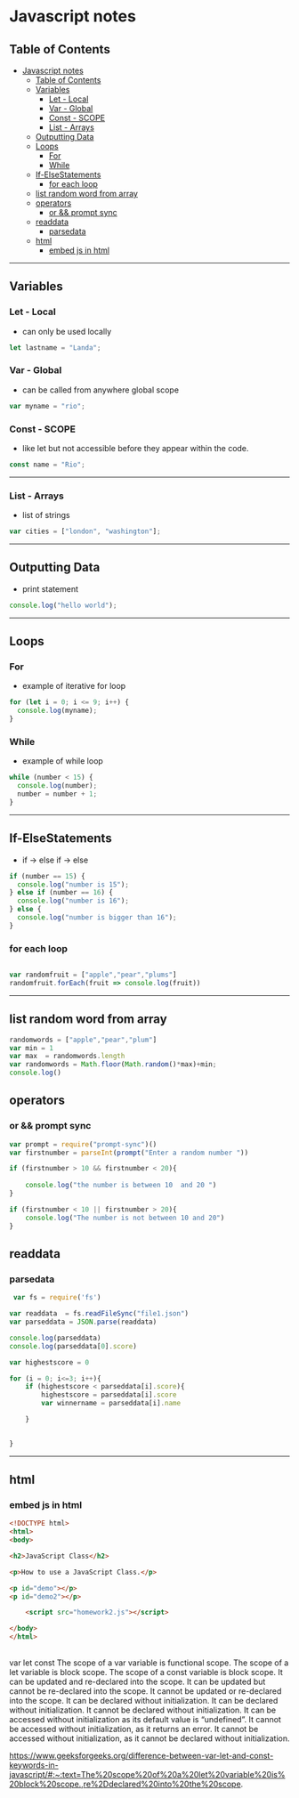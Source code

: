 # Javascript notes
## Table of Contents

- [Javascript notes](#javascript-notes)
  - [Table of Contents](#table-of-contents)
  - [Variables](#variables)
    - [Let - Local](#let---local)
    - [Var - Global](#var---global)
    - [Const - SCOPE](#const---scope)
    - [List - Arrays](#list---arrays)
  - [Outputting Data](#outputting-data)
  - [Loops](#loops)
    - [For](#for)
    - [While](#while)
  - [If-ElseStatements](#if-elsestatements)
    - [for each loop](#for-each-loop)
  - [list random word from array](#list-random-word-from-array)
  - [operators](#operators)
    - [or && prompt sync](#or--prompt-sync)
  - [readdata](#readdata)
    - [parsedata](#parsedata)
  - [html](#html)
    - [embed js in html](#embed-js-in-html)

---

## Variables

### Let - Local

- can only be used locally

```javascript
let lastname = "Landa";
```

### Var - Global

- can be called from anywhere global scope 

```javascript
var myname = "rio";
```

### Const - SCOPE

- like let but not accessible before they appear within the code.

```javascript
const name = "Rio";
```

---

### List - Arrays

- list of strings

```javascript
var cities = ["london", "washington"];
```

---

## Outputting Data

- print statement

```javascript
console.log("hello world");
```

---

## Loops

### For

- example of iterative for loop

```javascript
for (let i = 0; i <= 9; i++) {
  console.log(myname);
}
```

### While

- example of while loop

```javascript
while (number < 15) {
  console.log(number);
  number = number + 1;
}
```

---

## If-ElseStatements
 - if -> else if -> else
```javascript
if (number == 15) {
  console.log("number is 15");
} else if (number == 16) {
  console.log("number is 16");
} else {
  console.log("number is bigger than 16");
}
```
### for each loop
```javascript

var randomfruit = ["apple","pear","plums"]
randomfruit.forEach(fruit => console.log(fruit))


```

---

## list random word from array
```javascript
randomwords = ["apple","pear","plum"]
var min = 1
var max  = randomwords.length
var randomwords = Math.floor(Math.random()*max)+min;
console.log()
```

## operators
### or && prompt sync
```javascript
var prompt = require("prompt-sync")()
var firstnumber = parseInt(prompt("Enter a random number "))

if (firstnumber > 10 && firstnumber < 20){
    
    console.log("the number is between 10  and 20 ")
}

if (firstnumber < 10 || firstnumber > 20){
    console.log("The number is not between 10 and 20")
}
```
## readdata
### parsedata
```javascript
 var fs = require('fs')

var readdata  = fs.readFileSync("file1.json")
var parseddata = JSON.parse(readdata)

console.log(parseddata)
console.log(parseddata[0].score)

var highestscore = 0

for (i = 0; i<=3; i++){
    if (highestscore < parseddata[i].score){
        highestscore = parseddata[i].score
        var winnername = parseddata[i].name

    }
    

}
```
---

## html
### embed js in html
```html
<!DOCTYPE html>
<html>
<body>

<h2>JavaScript Class</h2>

<p>How to use a JavaScript Class.</p>

<p id="demo"></p>
<p id="demo2"></p>

    <script src="homework2.js"></script>

</body>
</html>
```

##
var	let	const
The scope of a var variable is functional scope.	The scope of a let variable is block scope.	The scope of a const variable is block scope.
It can be updated and re-declared into the scope.	It can be updated but cannot be re-declared into the scope.	It cannot be updated or re-declared into the scope.
It can be declared without initialization.	It can be declared without initialization.	It cannot be declared without initialization.
It can be accessed without initialization as its default value is “undefined”.	It cannot be accessed without initialization, as it returns an error.	It cannot be accessed without initialization, as it cannot be declared without initialization.

https://www.geeksforgeeks.org/difference-between-var-let-and-const-keywords-in-javascript/#:~:text=The%20scope%20of%20a%20let%20variable%20is%20block%20scope.,re%2Ddeclared%20into%20the%20scope.